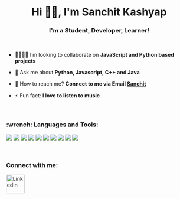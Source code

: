 <h1 align="center">Hi 👋🏻, I'm Sanchit Kashyap</h1>
<h3 align="center">I'm a Student, Developer, Learner!</h3>

</br>


- 🤜🏻🤛🏻 I’m looking to collaborate on **JavaScript and Python based projects**

- 💬 Ask me about **Python, Javascript, C++ and Java**

- 📧 How to reach me? **Connect to me via Email [Sanchit](mailto:sanchitkshyap@gmail.com)**

- ⚡ Fun fact: **I love to listen to music**

</br>

<h3 align="left"> :wrench: Languages and Tools:</h3>

<p>
  
<img src="https://img.icons8.com/color/50/26e07f/python.png"/>
<img src="https://img.icons8.com/color/96/26e07f/javascript.png"/>
<img src="https://img.icons8.com/color/96/visual-studio-code-2019.png"/>
<img src="https://img.icons8.com/plasticine/100/000000/react.png"/>
<img src="https://img.icons8.com/color/88/000000/redux.png"/>
<img src="https://img.icons8.com/color/100/000000/django.png"/>
<img src="https://img.icons8.com/material/96/4a90e2/postgreesql.png"/>
<img src="https://img.icons8.com/color/96/4a90e2/graphql.png"/>
<img src="https://img.icons8.com/color/96/26e07f/npm.png"/>
<img src="https://img.icons8.com/color/96/4a90e2/firebase.png"/>

</p>

</br>

<p align="left">
<h3 align="left">Connect with me:</h3>

<a href="https://linkedin.com/in/sanchitkashyap"><img alt="LinkedIn" title="LinkedIn" height="50" width="50" src="https://raw.githubusercontent.com/peterthehan/peterthehan/master/assets/linkedin.svg"></a>



</p>
